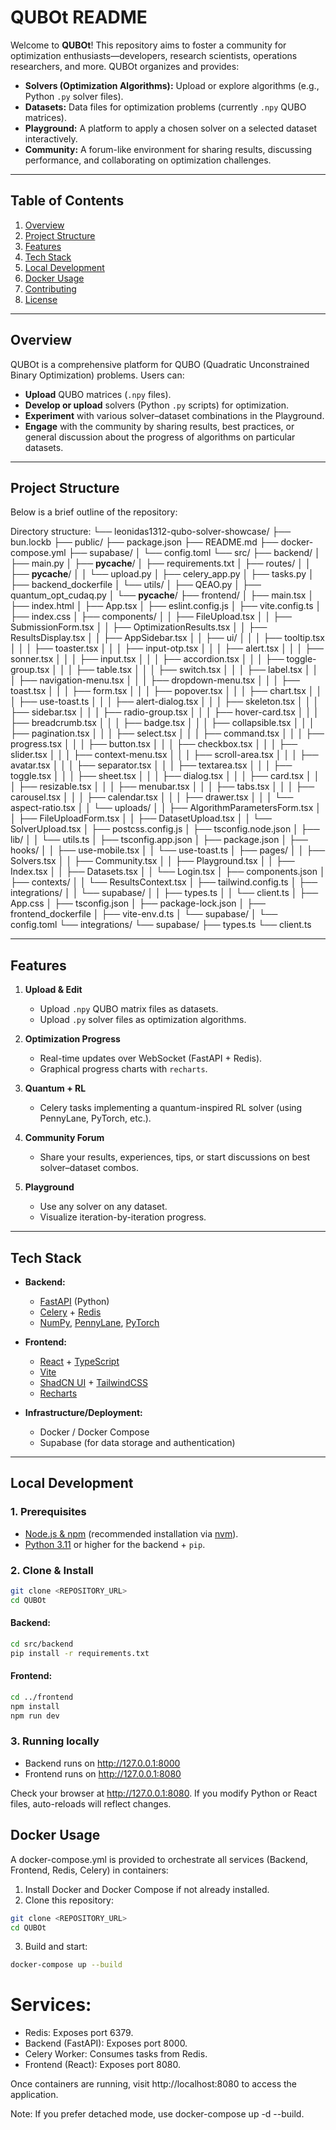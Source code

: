QUBOt README
============

Welcome to **QUBOt**! This repository aims to foster a community for optimization enthusiasts—developers, research scientists, operations researchers, and more. QUBOt organizes and provides:

- **Solvers (Optimization Algorithms):** Upload or explore algorithms (e.g., Python `.py` solver files).
- **Datasets:** Data files for optimization problems (currently `.npy` QUBO matrices).
- **Playground:** A platform to apply a chosen solver on a selected dataset interactively.
- **Community:** A forum-like environment for sharing results, discussing performance, and collaborating on optimization challenges.

--------------------------------------------------------------------------------

Table of Contents
-----------------
1. [Overview](#overview)
2. [Project Structure](#project-structure)
3. [Features](#features)
4. [Tech Stack](#tech-stack)
5. [Local Development](#local-development)
6. [Docker Usage](#docker-usage)
7. [Contributing](#contributing)
8. [License](#license)

--------------------------------------------------------------------------------

## Overview

QUBOt is a comprehensive platform for QUBO (Quadratic Unconstrained Binary Optimization) problems. Users can:
- **Upload** QUBO matrices (`.npy` files).
- **Develop or upload** solvers (Python `.py` scripts) for optimization.
- **Experiment** with various solver–dataset combinations in the Playground.
- **Engage** with the community by sharing results, best practices, or general discussion about the progress of algorithms on particular datasets.

--------------------------------------------------------------------------------

## Project Structure

Below is a brief outline of the repository:

Directory structure:
└── leonidas1312-qubo-solver-showcase/
    ├── bun.lockb
    ├── public/
    ├── package.json
    ├── README.md
    ├── docker-compose.yml
    ├── supabase/
    │   └── config.toml
    └── src/
        ├── backend/
        │   ├── main.py
        │   ├── __pycache__/
        │   ├── requirements.txt
        │   ├── routes/
        │   │   ├── __pycache__/
        │   │   └── upload.py
        │   ├── celery_app.py
        │   ├── tasks.py
        │   ├── backend_dockerfile
        │   └── utils/
        │       ├── QEAO.py
        │       ├── quantum_opt_cudaq.py
        │       └── __pycache__/
        ├── frontend/
        │   ├── main.tsx
        │   ├── index.html
        │   ├── App.tsx
        │   ├── eslint.config.js
        │   ├── vite.config.ts
        │   ├── index.css
        │   ├── components/
        │   │   ├── FileUpload.tsx
        │   │   ├── SubmissionForm.tsx
        │   │   ├── OptimizationResults.tsx
        │   │   ├── ResultsDisplay.tsx
        │   │   ├── AppSidebar.tsx
        │   │   ├── ui/
        │   │   │   ├── tooltip.tsx
        │   │   │   ├── toaster.tsx
        │   │   │   ├── input-otp.tsx
        │   │   │   ├── alert.tsx
        │   │   │   ├── sonner.tsx
        │   │   │   ├── input.tsx
        │   │   │   ├── accordion.tsx
        │   │   │   ├── toggle-group.tsx
        │   │   │   ├── table.tsx
        │   │   │   ├── switch.tsx
        │   │   │   ├── label.tsx
        │   │   │   ├── navigation-menu.tsx
        │   │   │   ├── dropdown-menu.tsx
        │   │   │   ├── toast.tsx
        │   │   │   ├── form.tsx
        │   │   │   ├── popover.tsx
        │   │   │   ├── chart.tsx
        │   │   │   ├── use-toast.ts
        │   │   │   ├── alert-dialog.tsx
        │   │   │   ├── skeleton.tsx
        │   │   │   ├── sidebar.tsx
        │   │   │   ├── radio-group.tsx
        │   │   │   ├── hover-card.tsx
        │   │   │   ├── breadcrumb.tsx
        │   │   │   ├── badge.tsx
        │   │   │   ├── collapsible.tsx
        │   │   │   ├── pagination.tsx
        │   │   │   ├── select.tsx
        │   │   │   ├── command.tsx
        │   │   │   ├── progress.tsx
        │   │   │   ├── button.tsx
        │   │   │   ├── checkbox.tsx
        │   │   │   ├── slider.tsx
        │   │   │   ├── context-menu.tsx
        │   │   │   ├── scroll-area.tsx
        │   │   │   ├── avatar.tsx
        │   │   │   ├── separator.tsx
        │   │   │   ├── textarea.tsx
        │   │   │   ├── toggle.tsx
        │   │   │   ├── sheet.tsx
        │   │   │   ├── dialog.tsx
        │   │   │   ├── card.tsx
        │   │   │   ├── resizable.tsx
        │   │   │   ├── menubar.tsx
        │   │   │   ├── tabs.tsx
        │   │   │   ├── carousel.tsx
        │   │   │   ├── calendar.tsx
        │   │   │   ├── drawer.tsx
        │   │   │   └── aspect-ratio.tsx
        │   │   └── uploads/
        │   │       ├── AlgorithmParametersForm.tsx
        │   │       ├── FileUploadForm.tsx
        │   │       ├── DatasetUpload.tsx
        │   │       └── SolverUpload.tsx
        │   ├── postcss.config.js
        │   ├── tsconfig.node.json
        │   ├── lib/
        │   │   └── utils.ts
        │   ├── tsconfig.app.json
        │   ├── package.json
        │   ├── hooks/
        │   │   ├── use-mobile.tsx
        │   │   └── use-toast.ts
        │   ├── pages/
        │   │   ├── Solvers.tsx
        │   │   ├── Community.tsx
        │   │   ├── Playground.tsx
        │   │   ├── Index.tsx
        │   │   ├── Datasets.tsx
        │   │   └── Login.tsx
        │   ├── components.json
        │   ├── contexts/
        │   │   └── ResultsContext.tsx
        │   ├── tailwind.config.ts
        │   ├── integrations/
        │   │   └── supabase/
        │   │       ├── types.ts
        │   │       └── client.ts
        │   ├── App.css
        │   ├── tsconfig.json
        │   ├── package-lock.json
        │   ├── frontend_dockerfile
        │   ├── vite-env.d.ts
        │   └── supabase/
        │       └── config.toml
        └── integrations/
            └── supabase/
                ├── types.ts
                └── client.ts




--------------------------------------------------------------------------------

## Features

1. **Upload & Edit**  
   - Upload `.npy` QUBO matrix files as datasets.
   - Upload `.py` solver files as optimization algorithms.

2. **Optimization Progress**  
   - Real-time updates over WebSocket (FastAPI + Redis).
   - Graphical progress charts with `recharts`.

3. **Quantum + RL**  
   - Celery tasks implementing a quantum-inspired RL solver (using PennyLane, PyTorch, etc.).

4. **Community Forum**  
   - Share your results, experiences, tips, or start discussions on best solver–dataset combos.

5. **Playground**  
   - Use any solver on any dataset.
   - Visualize iteration-by-iteration progress.

--------------------------------------------------------------------------------

## Tech Stack

- **Backend:**
  - [FastAPI](https://fastapi.tiangolo.com/) (Python)
  - [Celery](https://docs.celeryproject.org/en/stable/) + [Redis](https://redis.io/)
  - [NumPy](https://numpy.org/), [PennyLane](https://pennylane.ai/), [PyTorch](https://pytorch.org/)

- **Frontend:**
  - [React](https://reactjs.org/) + [TypeScript](https://www.typescriptlang.org/)
  - [Vite](https://vitejs.dev/)
  - [ShadCN UI](https://ui.shadcn.com/) + [TailwindCSS](https://tailwindcss.com/)
  - [Recharts](https://recharts.org/)

- **Infrastructure/Deployment:**
  - Docker / Docker Compose
  - Supabase (for data storage and authentication)

--------------------------------------------------------------------------------

## Local Development

### 1. Prerequisites
- [Node.js & npm](https://nodejs.org/en/) (recommended installation via [nvm](https://github.com/nvm-sh/nvm)).
- [Python 3.11](https://www.python.org/downloads/) or higher for the backend + `pip`.

### 2. Clone & Install
```bash
git clone <REPOSITORY_URL>
cd QUBOt
```
#### Backend:
```bash
cd src/backend
pip install -r requirements.txt
```
#### Frontend:
```bash
cd ../frontend
npm install
npm run dev
```
### 3. Running locally
- Backend runs on http://127.0.0.1:8000
- Frontend runs on http://127.0.0.1:8080

Check your browser at http://127.0.0.1:8080. If you modify Python or React files, auto-reloads will reflect changes.

## Docker Usage
A docker-compose.yml is provided to orchestrate all services (Backend, Frontend, Redis, Celery) in containers:

1. Install Docker and Docker Compose if not already installed.
2. Clone this repository:
```bash
git clone <REPOSITORY_URL>
cd QUBOt
```
3. Build and start:
```bash
docker-compose up --build
```

# Services:

- Redis: Exposes port 6379.
- Backend (FastAPI): Exposes port 8000.
- Celery Worker: Consumes tasks from Redis.
- Frontend (React): Exposes port 8080.
  
Once containers are running, visit http://localhost:8080 to access the application.

Note: If you prefer detached mode, use docker-compose up -d --build.




